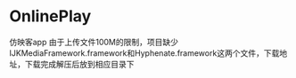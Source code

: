 # OnlinePlay
仿映客app
由于上传文件100M的限制，项目缺少IJKMediaFramework.framework和Hyphenate.framework这两个文件，下载地址，下载完成解压后放到相应目录下
